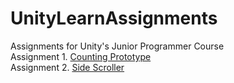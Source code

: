 # UnityLearnAssignments
Assignments for Unity's Junior Programmer Course <br />
Assignment 1. [Counting Prototype](https://vrslurpin.itch.io/unitylearn-count-prototype) <br />
Assignment 2. [Side Scroller](https://vrslurpin.itch.io/grangrams)<br />
